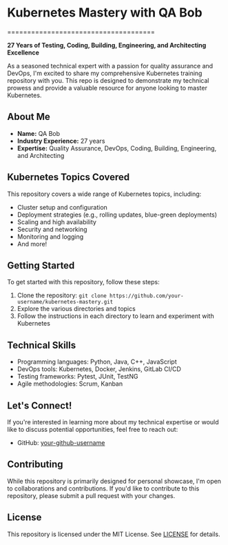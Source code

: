 # Kubernetes Mastery with QA Bob
=====================================

**27 Years of Testing, Coding, Building, Engineering, and Architecting Excellence**

As a seasoned technical expert with a passion for quality assurance and DevOps, I'm excited to share my comprehensive Kubernetes training repository with you. This repo is designed to demonstrate my technical prowess and provide a valuable resource for anyone looking to master Kubernetes.

**About Me**
------------

* **Name:** QA Bob
* **Industry Experience:** 27 years
* **Expertise:** Quality Assurance, DevOps, Coding, Building, Engineering, and Architecting

**Kubernetes Topics Covered**
-----------------------------

This repository covers a wide range of Kubernetes topics, including:

* Cluster setup and configuration
* Deployment strategies (e.g., rolling updates, blue-green deployments)
* Scaling and high availability
* Security and networking
* Monitoring and logging
* And more!

**Getting Started**
-------------------

To get started with this repository, follow these steps:

1. Clone the repository: `git clone https://github.com/your-username/kubernetes-mastery.git`
2. Explore the various directories and topics
3. Follow the instructions in each directory to learn and experiment with Kubernetes

**Technical Skills**
-------------------

* Programming languages: Python, Java, C++, JavaScript
* DevOps tools: Kubernetes, Docker, Jenkins, GitLab CI/CD
* Testing frameworks: Pytest, JUnit, TestNG
* Agile methodologies: Scrum, Kanban

**Let's Connect!**
------------------

If you're interested in learning more about my technical expertise or would like to discuss potential opportunities, feel free to reach out:

* GitHub: [your-github-username](https://github.com/qa-bob)

**Contributing**
---------------

While this repository is primarily designed for personal showcase, I'm open to collaborations and contributions. If you'd like to contribute to this repository, please submit a pull request with your changes.

**License**
-------

This repository is licensed under the MIT License. See [LICENSE](LICENSE) for details.
